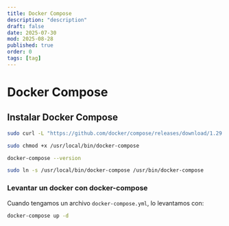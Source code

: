 ```yaml
---
title: Docker Compose
description: "description"
draft: false
date: 2025-07-30
mod: 2025-08-28
published: true
order: 0
tags: [tag]
---
```


# Docker Compose

## Instalar Docker Compose

```bash
sudo curl -L "https://github.com/docker/compose/releases/download/1.29.2/docker-compose-$(uname -s)-$(uname -m)" -o /usr/local/bin/docker-compose
```

```bash
sudo chmod +x /usr/local/bin/docker-compose
```

```bash
docker-compose --version
```

```bash
sudo ln -s /usr/local/bin/docker-compose /usr/bin/docker-compose
```

### Levantar un docker con docker-compose

Cuando tengamos un archivo `docker-compose.yml`, lo levantamos con:

```bash
docker-compose up -d
```
